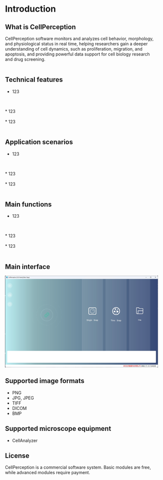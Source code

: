 # Introduction

## What is CellPerception

CellPerception software monitors and analyzes cell behavior, morphology, and physiological status in real time, helping researchers gain a deeper understanding of cell dynamics, such as proliferation, migration, and apoptosis, and providing powerful data support for cell biology research and drug screening.
<br>
<br>

## Technical features
* 123
<br>
<br>
* 123
<br>
<br>
* 123
<br>
<br>

## Application scenarios
* 123
<br>
<br>
* 123
<br>
<br>
* 123
<br>
<br>

## Main functions

* 123
<br>
<br>
* 123
<br>
<br>
* 123
<br>
<br>

## Main interface
![](../_static/images/main.png)

## Supported image formats

* PNG
* JPG, JPEG
* TIFF
* DICOM
* BMP


## Supported microscope equipment

* CellAnalyzer

## License

CellPerception is a commercial software system. Basic modules are free, while advanced modules require payment.